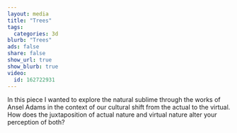 ```yaml
---
layout: media
title: "Trees"
tags:
  categories: 3d
blurb: "Trees"
ads: false
share: false
show_url: true
show_blurb: true
video:
  id: 162722931
---
```


In this piece I wanted to explore the natural sublime through the works of Ansel Adams in the context of our cultural shift from the actual to the virtual. How does the juxtaposition of actual nature and virtual nature alter your perception of both?